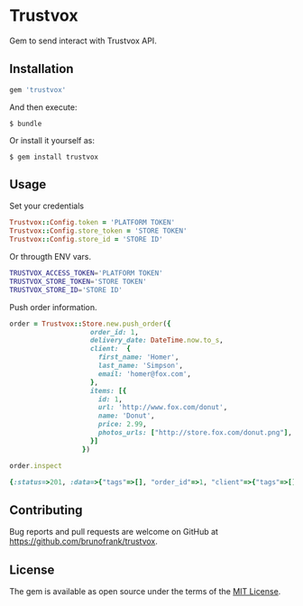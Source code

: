 # Trustvox

Gem to send interact with Trustvox API.

## Installation

```ruby
gem 'trustvox'
```

And then execute:

    $ bundle

Or install it yourself as:

    $ gem install trustvox

## Usage

Set your credentials

```ruby
Trustvox::Config.token = 'PLATFORM TOKEN'
Trustvox::Config.store_token = 'STORE TOKEN'
Trustvox::Config.store_id = 'STORE ID'
```

Or througth ENV vars.

```sh
TRUSTVOX_ACCESS_TOKEN='PLATFORM TOKEN'
TRUSTVOX_STORE_TOKEN='STORE TOKEN'
TRUSTVOX_STORE_ID='STORE ID'
```

Push order information.

```ruby
order = Trustvox::Store.new.push_order({
                    order_id: 1,
                    delivery_date: DateTime.now.to_s,
                    client:  {
                      first_name: 'Homer',
                      last_name: 'Simpson',
                      email: 'homer@fox.com',
                    },
                    items: [{
                      id: 1,
                      url: 'http://www.fox.com/donut',
                      name: 'Donut',
                      price: 2.99,
                      photos_urls: ["http://store.fox.com/donut.png"],
                    }]
                  })

order.inspect

{:status=>201, :data=>{"tags"=>[], "order_id"=>1, "client"=>{"tags"=>[], "first_name"=>"Homer", "last_name"=>"Simpson", "email"=>"homer@fox.com"}, "delivery_date"=>"2018-04-03", "items"=>[{"id"=>"1", "name"=>"Donut", "url"=>"http://www.fox.com/donut", "price"=>"2.99", "tags"=>[]}]}}
```

## Contributing

Bug reports and pull requests are welcome on GitHub at https://github.com/brunofrank/trustvox.

## License

The gem is available as open source under the terms of the [MIT License](https://opensource.org/licenses/MIT).
